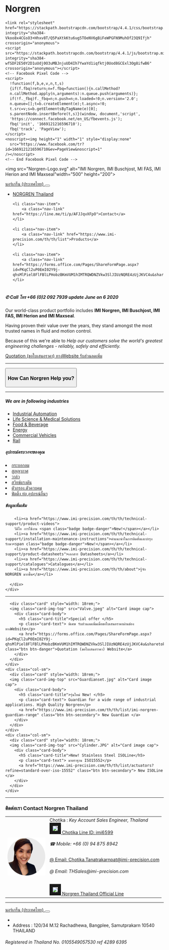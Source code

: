 # Norgren
<!DOCTYPE html>
<html lang="en" dir="ltr">
  <head>
    <meta charset="utf-8">
    <meta name="keywords" content="Norgren Thailand" />
    <meta name="description" content=
    "นอร์เกร็น (ประเทศไทย)
<!3June2020>
กระบอกลม
วาล์ว
เรามีวาล์วหลากหลายจำนวนมากรวมทั้งแบรนด์อื่นๆของนอร์เกรน เช่น Herion และ
Buschjost ผลิตภัณฑ์ประกอบด้วยโซลินอด์ยวาล์ว, NAMUR วาล์ว ,พรอพพอร์ชันนัลวาล์ว,วาล์วในระบบโพรเสส และแมคคานิกวาล์ว รวมไปถึงเราสามารถกำหนดค่าต่างๆของวาล์วไอแลน(VM10) ได้ตามความต้องการของคุณ
สวิทช์แรงดัน
อุปกรณ์ประเภทสวิทช์ไฟฟ้าและอิเล็กทรอนิกส์ของ Norgren Herion  ที่ใช้กับระบบนิวแมติกหรือไฮดรอลิก
ผลิตภัณฑ์ชุดปรับปรุงคุณภาพลมที่มีคุณภาพชั้นนำมากมายรวมทั้งตัวกรอง, ตัวควบคุมน้ำมันหล่อลื่น,วาล์วควบคุม, อุปกรณ์เสริมและชุดกล่อง
ฟิตติ้งและอุปกรณ์เสริมมีหลากหลายชนิดและการใช้งานสำหรับควบคุมของไหลได้อย่างดี อุปกรณ์ประกอบด้วยชิ้นส่วนหรืออุปกรณ์เสริมของโลหะ ในขณะนี้ได้รับการขยายไปสู่การใช้งานมากยิ่งขึ้นเพื่อทำให้เราเป็นร้านค้าครบวงจรสำหรับอุปกรณ์ของคุณ
Norgren is High Quality Engineering solutions and plays
    an important roles in industry sectors, Automation, Life Science, Energy, Rail, Oil & Gas,
    that contribute to the quality and success of everyday life. Inculding brands : NORGREN, BUSCHJOST, FAS, HERION, MAXSEAL,BIMBA ,อุปกรณ์ลม,นอร์เกร็น (ประเทศไทย) ">

  <title>✆ Norgren THnex</title>


    <link rel="stylesheet" href="https://stackpath.bootstrapcdn.com/bootstrap/4.4.1/css/bootstrap.min.css" integrity="sha384-Vkoo8x4CGsO3+Hhxv8T/Q5PaXtkKtu6ug5TOeNV6gBiFeWPGFN9MuhOf23Q9Ifjh" crossorigin="anonymous">
    <script src="https://stackpath.bootstrapcdn.com/bootstrap/4.4.1/js/bootstrap.min.js" integrity="sha384-wfSDF2E50Y2D1uUdj0O3uMBJnjuUD4Ih7YwaYd1iqfktj0Uod8GCExl3Og8ifwB6" crossorigin="anonymous"></script>
    <!-- Facebook Pixel Code -->
    <script>
      !function(f,b,e,v,n,t,s)
      {if(f.fbq)return;n=f.fbq=function(){n.callMethod?
      n.callMethod.apply(n,arguments):n.queue.push(arguments)};
      if(!f._fbq)f._fbq=n;n.push=n;n.loaded=!0;n.version='2.0';
      n.queue=[];t=b.createElement(e);t.async=!0;
      t.src=v;s=b.getElementsByTagName(e)[0];
      s.parentNode.insertBefore(t,s)}(window, document,'script',
      'https://connect.facebook.net/en_US/fbevents.js');
      fbq('init', '1669121216596710');
      fbq('track', 'PageView');
    </script>
    <noscript><img height="1" width="1" style="display:none"
      src="https://www.facebook.com/tr?id=1669121216596710&ev=PageView&noscript=1"
    /></noscript>
    <!-- End Facebook Pixel Code -->
  </head>
  <body>
<div class="container">


<img src="Norgren-Logo.svg" alt="IMI Norgren, IMI Buschjost, MI FAS, IMI Herion and IMI Maxseal"width="500" height="200">

<nav class="navbar   navbar-expand-md navbar-light bg-light">
  <a class="navbar-brand" href="#">นอร์เกร็น (ประเทศไทย)  </a>

  <button class="navbar-toggler" type="button" data-toggle="collapse" data-target="#navbarSupportedContent" aria-controls="navbarSupportedContent" aria-expanded="false" aria-label="Toggle navigation">
     <span class="navbar-toggler-icon"></span>
   </button>

  <div class="collapse navbar-collapse" id="navbarSupportedContent">
  <ul class="navbar-nav ml-auto">
    <li class="nav-item">
        <a class="nav-link" href="https://www.imi-precision.com/th/th">NORGREN Thailand</a>
    </li>

    <li class="nav-item">
        <a class="nav-link" href="https://line.me/ti/p/AFJJqvXFpO">Contact</a>
    </li>

    <li class="nav-item">
        <a class="nav-link" href="https://www.imi-precision.com/th/th/list">Products</a>
    </li>

    <li class="nav-item">
        <a class="nav-link" href="https://forms.office.com/Pages/ShareFormPage.aspx?id=PKqCl2uP0EmI02Y9j-qhsMlPiel8FlFBlLPHobzBKmVUM1hIMTRQWDNZVkw3SlJIUzNQRE4zUjJKVC4u&sharetoken=KU8THIwuOWDh18qJfMXu">Quotation</a>
    </li>
  </ul>
  </div>
</nav>


<h1></h1>
<h5>✆ Call โทร +66 (0)2 092 7939 update June on 6 2020</h5>
<div class="">
<p>Our world-class product portfolio includes
  <strong> IMI Norgren,  IMI Buschjost, IMI FAS,  IMI Herion and  IMI Maxseal</strong>.
  <p>Having proven their value over the years, they stand amongst the most trusted names in fluid and motion control.
  <p>Because of this we're able to <em>Help our customers
  solve the world's greatest engineering challenges
  - reliably, safely and efficiently.</p></em></p></p></div>
  <a href="https://forms.office.com/Pages/ShareFormPage.aspx?id=PKqCl2uP0EmI02Y9j-qhsMlPiel8FlFBlLPHobzBKmVUM1hIMTRQWDNZVkw3SlJIUzNQRE4zUjJKVC4u&sharetoken=KU8THIwuOWDh18qJfMXu" class="btn btn-danger">Quotation (ขอใบเสนอราคา) ทางWebsite รับส่วนลดเพิ่ม</a>
  <hr>




  <button type="button" class="btn btn-light btn-lg btn-block"><h3>How Can Norgren Help you?</h3></button>
<hr>
  <div class="container">
    <div class="row">
      <div class="col-sm">
        <h5>We are in following industries</h5>
        <ul>
          <li><a href="https://www.imi-precision.com/th/th/expertise/industrial-automation">Industrial Automation</a></li>
          <li><a href="https://www.imi-precision.com/th/th/expertise/life-science">Life Science & Medical Solutions</a></li>
          <li><a href="https://www.imi-precision.com/th/th/expertise/food-beverage">Food & Beverage</a></li>
          <li><a href="https://www.imi-precision.com/th/th/expertise/energy">Energy</a></li>
          <li><a href="https://www.imi-precision.com/th/th/expertise/commercial-vehicles">Commercial Vehicles</a></li>
          <li><a href="https://www.imi-precision.com/th/th/expertise/rail">Rail</a></li>
        </ul>
      </div>
      <div class="col-sm">
        <h5>อุปกรณ์ครบวงจรของคุณ</h5>
        <li><a href="https://www.imi-precision.com/th/th/list/actuators">กระบอกลม</a></li>
        <li><a href="https://www.imi-precision.com/th/th/list/vacuum">สูญญากาศ</a></li>
        <li><a href="https://www.imi-precision.com/th/th/list/directional-control-valves">วาล์ว</a></li>
        <li><a href="https://www.imi-precision.com/th/th/list/pressure-switches">สวิทช์แรงดัน</a></li>
        <li><a href="https://www.imi-precision.com/th/th/list/air-preparation">ตัวกรอง,ตัวควบคุม</a></li>
        <li><a href="https://www.imi-precision.com/th/th/list/fittings-tubing-and-accessories">ฟิตติ้ง,ท่อ,อุปกรณ์อื่นๆ</a></li>
      </div>
      <div class="col-sm">
      <h5>ข้อมูลเพิ่มเติม</h5>

        <li><a href="https://www.imi-precision.com/th/th/technical-support/product-videos">
        วีดีโอ การใช้งาน <span class="badge badge-danger">New!</span></a></li>
        <li><a href="https://www.imi-precision.com/th/th/technical-support/installation-maintenance-instructions">คำแนะนำในการติดตั้งและบำรุงรักษา<span class="badge badge-danger">New!</span></a></li>
        <li><a href="https://www.imi-precision.com/th/th/technical-support/product-datasheets">เอกสาร Datasheets</a></li>
        <li><a href="https://www.imi-precision.com/th/th/technical-support/catalogues">Catalogues</a></li>
        <li><a href="https://www.imi-precision.com/th/th/about">รู้จัก NORGREN มากขึ้น</a></li>

      </div>
    </div>
  </div>
  <!-- <em>We are in following industries</em>
  <ul>
    <li><a href="https://www.imi-precision.com/th/th/expertise/industrial-automation">Industrial Automation</a></li>
    <li><a href="https://www.imi-precision.com/th/th/expertise/life-science">Life Science & Medical Solutions</a></li>
    <li><a href="https://www.imi-precision.com/th/th/expertise/food-beverage">Food & Beverage</a></li>
    <li><a href="https://www.imi-precision.com/th/th/expertise/energy">Energy</a></li>
    <li><a href="https://www.imi-precision.com/th/th/expertise/commercial-vehicles">Commercial Vehicles</a></li>
    <li><a href="https://www.imi-precision.com/th/th/expertise/rail">Rail</a></li>
  </ul> -->


<hr>


<div class="container">
  <div class="row">
    <div class="col-sm">

      <div class="card" style="width: 18rem;">
      <img class="card-img-top" src="Valve.jpeg" alt="Card image cap">
        <div class="card-body">
          <h5 class="card-title">Special offer </h5>
          <p class="card-text"> พิเศษ รับส่วนลดเพิ่มเมื่อขอใบเสนอราคาผ่านช่องทางWebsite</p>
          <a href="https://forms.office.com/Pages/ShareFormPage.aspx?id=PKqCl2uP0EmI02Y9j-qhsMlPiel8FlFBlLPHobzBKmVUM1hIMTRQWDNZVkw3SlJIUzNQRE4zUjJKVC4u&sharetoken=KU8THIwuOWDh18qJfMXu" class="btn btn-danger">Quotation (ขอใบเสนอราคา) Website</a>
        </div>
      </div>
    </div>
    <div class="col-sm">
      <div class="card" style="width: 18rem;">
      <img class="card-img-top" src="Guardianset.jpg" alt="Card image cap">
        <div class="card-body">
          <h5 class="card-title">รุ่นใหม่ New! </h5>
          <p class="card-text"> Guardian for a wide range of industrial applications. High Quality Norgren</p>
          <a href="https://www.imi-precision.com/th/th/list/imi-norgren-guardian-range" class="btn btn-secondary"> New Guardian </a>
        </div>
      </div>
    </div>
    <div class="col-sm">
      <div class="card" style="width: 18rem;">
      <img class="card-img-top" src="Cylinder.JPG" alt="Card image cap">
        <div class="card-body">
          <h5 class="card-title">New! Stainless Steel ISOLine</h5>
          <p class="card-text"> มาตราฐาน ISO15552</p>
          <a href="https://www.imi-precision.com/th/th/list/actuators?refine=standard-over-iso-15552" class="btn btn-secondary"> New ISOLine </a>
        </div>
      </div>
    </div>
  </div>
</div>
<hr>
<h3>ติดต่อเรา Contact Norgren Thailand</h3>
<table cellspacing ="20">
<tr>
  <td><img height="120"  width="120" border="0"src="Chotika circle-cropped.png" alt="Chotika Key account Sales Engineer Thailand"width="200" height="200"></td>

  <td>Chotika :
    <em>Key Account Sales Engineer, Thailand</em>

<div><a href="https://line.me/ti/p/AFJJqvXFpO"><img height="30" border="10" src="https://scdn.line-apps.com/n/line_add_friends/btn/en.png"> Chotika Line ID: imi6599</a></div>

<p>  <h6>&#9742; Mobile: +66 (0) 94 875 8942</h6></p>
<p><a href="mailto:Chotika.Tanatrakarnpat@imi-precision.com?subject=ขอใบเสนอราคา (Quotation_web)">@ Email: Chotika.Tanatrakarnpat@imi-precision.com</a></p>
  <h6> &#64; Email: THSales@imi-precision.com</h6>
  <a href="https://lin.ee/CCVIS0f"><img height="30" border="10" src="https://scdn.line-apps.com/n/line_add_friends/btn/en.png"> Norgren Thailand Official Line</a>
</td>
</tr>
</table>

<hr>




</div>

<nav class="navbar   navbar-expand-md navbar-light bg-light">
  <a class="navbar-brand" href="#">นอร์เกร็น (ประเทศไทย)  </a>

  <button class="navbar-toggler" type="button" data-toggle="collapse" data-target="#navbarSupportedContent" aria-controls="navbarSupportedContent" aria-expanded="false" aria-label="Toggle navigation">
     <span class="navbar-toggler-icon"></span>
   </button>

  <div class="collapse navbar-collapse" id="navbarSupportedContent">
  <ul class="navbar-nav ml-auto">
    <li class="nav-item">
      <li class="nav-item">
        <class="nav-link" <h6>Address : 120/34 M.12 Rachadhewa, Bangplee, Samutprakarn 10540 THAILAND</h6>
      </li>
    </div>

</nav>
<h6>Registered in Thailand No. 0105549057530   ref 4289 6395</h6>

  </body>
</html>
